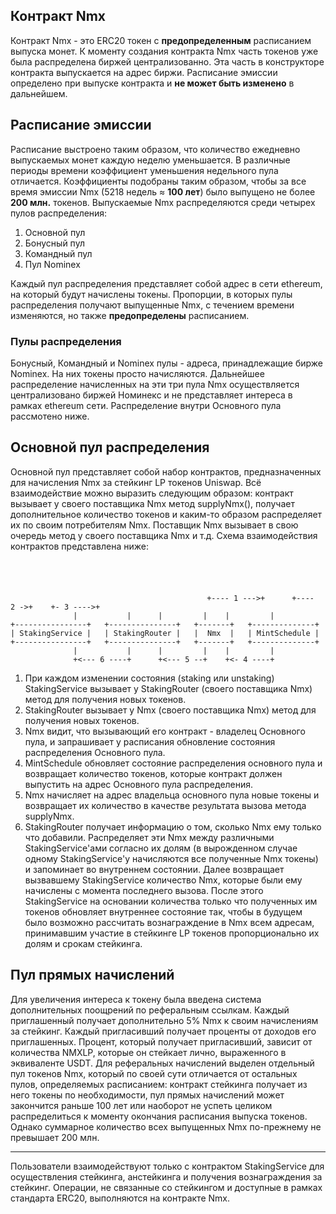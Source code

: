 ## Контракт Nmx
Контракт Nmx - это ERC20 токен с **предопределенным** расписанием выпуска монет. К моменту создания контракта Nmx часть токенов уже была распределена биржей централизованно. Эта часть в конструкторе контракта выпускается на адрес биржи.
Расписание эмиссии определено при выпуске контракта и **не может быть изменено** в дальнейшем.

## Расписание эмиссии
Расписание выстроено таким образом, что количество ежедневно выпускаемых монет каждую неделю уменьшается. В различные периоды времени коэффициент уменьшения недельного пула отличается. Коэффициенты подобраны таким образом, чтобы за все время эмиссии Nmx (5218 недель ≈ **100 лет**) было выпущено не более **200 млн.** токенов. 
Выпускаемые Nmx распределяются среди четырех пулов распределения:
1. Основной пул
2. Бонусный пул
3. Командный пул
4. Пул Nominex

Каждый пул распределения представляет собой адрес в сети ethereum, на который будут начислены токены. Пропорции, в которых пулы распределения получают выпущенные Nmx, с течением времени изменяются, но также **предопределены** расписанием.

### Пулы распределения
Бонусный, Командный и Nominex пулы - адреса, принадлежащие бирже Nominex. На них токены просто начисляются. Дальнейшее распределение начисленных на эти три пула Nmx осуществляется централизовано биржей Номинекс и не представляет интереса в рамках ethereum сети. Распределение внутри Основного пула рассмотено ниже.

## Основной пул распределения
Основной пул представляет собой набор контрактов, предназначенных для начисления Nmx за стейкинг LP токенов Uniswap. Всё взаимодействие можно выразить следующим образом: контракт вызывает у своего поставщика Nmx метод supplyNmx(), получает дополнительное количество токенов и каким-то образом распределяет их по своим потребителям Nmx. Поставщик Nmx вызывает в свою очередь метод у своего поставщика Nmx и т.д. Схема взаимодействия контрактов представлена ниже:

                                                                                                                           
`              +---- 1 --->+      +---- 2 ->+    +- 3 ---->+`  
`              |           |      |         |    |         |`  
`+----------------+   +---------------+   +-------+   +--------------+`  
`| StakingService |   | StakingRouter |   |  Nmx  |   | MintSchedule |`  
`+----------------+   +---------------+   +-------+   +--------------+`  
`              |           |      |         |    |         |`  
`              +<--- 6 ----+      +<--- 5 --+    +<- 4 ----+`


1. При каждом изменении состояния (staking или unstaking) StakingService вызывает у StakingRouter (своего поставщика Nmx) метод для получения новых токенов.
2. StakingRouter вызывает у Nmx (своего поставщика Nmx) метод для получения новых токенов.
3. Nmx видит, что вызывающий его контракт - владелец Основного пула, и запрашивает у расписания обновление состояния распределения Основного пула.
4. MintSchedule обновляет состояние распределения основного пула и возвращает количество токенов, которые контракт должен выпустить на адрес Основного пула распределения.
5. Nmx начисляет на адрес владельца основного пула новые токены и возвращает их количество в качестве результата вызова метода supplyNmx.
6. StakingRouter получает информацию о том, сколько Nmx ему только что добавили. Распределяет эти Nmx между различными StakingService'ами согласно их долям (в вырожденном случае одному StakingService'у начисляются все полученные Nmx токены) и запоминает во внутреннем состоянии. Далее возвращает вызвавшему StakingService количество Nmx, которые были ему начислены с момента последнего вызова. После этого StakingService на основании количества только что полученных им токенов обновляет внутреннее состояние так, чтобы в будущем было возможно рассчитать вознаграждение в Nmx всем адресам, принимавшим участие в стейкинге LP токенов пропорционально их долям и срокам стейкинга.

## Пул прямых начислений
Для увеличения интереса к токену была введена система дополнительных поощрений по реферальным ссылкам. Каждый приглашенный получает дополнительно 5% Nmx к своим начислениям за стейкинг. Каждый пригласивший получает проценты от доходов его приглашенных. Процент, который получает пригласивший, зависит от количества NMXLP, которые он стейкает лично, выраженного в эквиваленте USDT. Для реферальных начислений выделен отдельный пул токенов Nmx, который по своей сути отличается от остальных пулов, определяемых расписанием: контракт стейкинга получает из него токены по необходимости, пул прямых начислений может закончится раньше 100 лет или наоборот не успеть целиком распределиться к моменту окончания расписания выпуска токенов. Однако суммарное количество всех выпущенных Nmx по-прежнему не превышает 200 млн.

---

Пользователи взаимодействуют только с контрактом StakingService для осуществления стейкинга, анстейкинга и получения вознаграждения за стейкинг. Операции, не связанные со стейкингом и доступные в рамках стандарта ERC20, выполняются на контракте Nmx.